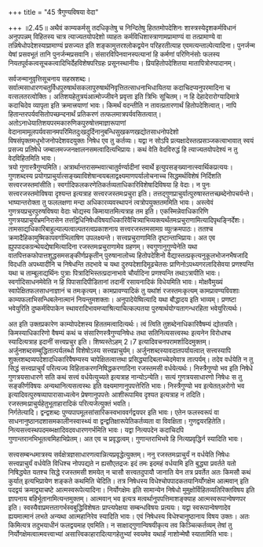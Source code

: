 +++
title = "45 त्रैगुण्यविषया वेदा"

+++
॥2.45॥ अथैवं काम्यकर्मसु तदधिकृतेषु च निन्दितेषु हिततमोपदेशिनः
शास्त्रस्येदृशकर्मविधानं अनुपपन्नम् विहितस्य चात्र त्याज्यतयोपदेशो
व्याहतः कर्मविधिशास्त्राणामप्रामाण्यं वा तत्प्रामाण्ये वा
तन्निषेधोपदेशस्याप्रामाण्यं प्रसज्यत इति शङ्कामुत्तरश्लोकद्वयेन
परिहरतीत्याह एवमत्यन्ताल्पेत्यादिना। पुनर्जन्म येषां प्रसवभूतं तानि
पुनर्जन्मप्रसवानि। संसारविपिनवानस्पत्यानां हि कर्मणां परिणिनंसोः फलस्य
नियतपूर्वकत्वसूचकत्वादिभिर्देहविशेषपरिग्रहः प्रसूनस्थानीयः।
प्रियहितोपदेशितया मातापित्रोरुपादानम्।

सर्वजन्मानुवृत्तिसूचनाय सहस्रशब्दः।
सर्वात्मसाधारणचतुर्विधपुरुषार्थसकलापुरुषार्थनिवृत्तितत्साधनाभिधायितया
कदाचिदप्यनुपरमादिना च वत्सलतरत्वोक्तिः। अतिशयहेतुत्रयंआत्मोज्जीवने
प्रवृत्ता इति त्रिभिः सूचितम्। न हि देहादेरारोग्यादिमात्रे कदाचिदेव
व्यापृता इति क्रमात्त्रयाणां भावः। किमर्थं वदन्तीति न तावत्प्रतारणार्थं
हितोपदेशित्वात्। नापि हितान्तरपर्यवसितोपच्छन्दनार्थं प्रतिकरणं
तत्फलमात्रपर्यवसितत्वात्। अतोऽनाधेयातिशयपरमकारुणिकपुरुषोत्तमाज्ञारूपाणां
वेदानामामूलपर्यवसानमपरिमितदुःखदुर्दिनानुबन्धिसुखकणखद्योतसाधनोपदेशो
विषसंपृक्तमधुभोजनोपदेशवदयुक्तः निषेध एव तु कर्तव्यः। यद्वा न सोऽपि
प्रत्यक्षादेस्तत्प्रसञ्जकत्वाभावात् स्वयं प्रसज्य प्रतिषेधे
जम्बालमज्जनक्षालनसमत्वादित्यभिप्रायः। कथं वेति वेदविरुद्धं हि
त्याज्यतयोपदेश्यं न तु वेदविहितमिति भावः।  
त्रयो गुणास्त्रैगुण्यमिति। अत्रार्थान्तरासम्भवात्चातुर्वर्ण्यादीनां
स्वार्थे इत्युपसङ्ख्यानात्स्वार्थिकप्रत्ययः। गुणशब्दस्य
प्रयोगप्राचुर्यात्सङ्ख्याविशेषान्वयबलाद्वक्ष्यमाणपर्यालोचनाच्च
सिद्धमर्थविशेषं निर्दिशति सत्त्वरजस्तमांसीति।
स्वर्गादिफलकरणेतिकर्तव्यताधिकारिविशेषादिविषया हि वेदाः। न पुनः
सत्त्वरजस्तमोविषया दृश्यन्त इत्यत्राह सत्त्वरजस्तमःप्रचुरा इति।
तत्तद्गुणप्राचुर्यात्पुरुषास्तत्तच्छब्देनोपचर्यन्ते। भाष्यान्तरोक्ता तु
फललक्षणा मन्दा अधिकारव्यवस्थापनं त्वत्रोपयुक्ततममिति भावः। अस्त्वेवं
गुणत्रयप्रचुरपुरुषविषया वेदाः चोद्यस्य किमायातमित्यत्राह तम इति।
एकस्मिन्नेवाधिकारिणि गुणत्रयप्राचुर्यभ्रमनिरासेन
तत्तद्विधिनिषेधविषयाधिकारिवैचित्र्याभिव्यक्त्यर्थंतमःप्रचुराणामित्यादिपृथङ्निर्देशः।
तामसाद्यधिकारिबाहुल्याल्पत्वाल्पतरत्वप्रकाशनाय सत्त्वरजस्तमसामग्र
व्युत्क्रमपाठः। ततश्च क्रमादैहिकामुष्मिकापवर्गाभिलाषिण
उपलक्ष्यन्ते। सत्त्वप्रचुराणामिति दृष्टान्ताभिप्रायः। अत एव
ह्युपपादकग्रन्थेयद्येषामित्यादिना रजस्तमःप्रचुराणामेव
ग्रहणम्। स्वगुणानुगुण्येनेति यथा वातपित्तकफोपात्तशुद्धसमसङ्कीर्णप्रकृतीन्
पुरुषानालोच्य हितोपदेशिनो वैद्यास्तत्प्रकृत्यनुकूलभोजनभैषजादि विदधति
अपथ्यादीनि च निषेधन्ति तदभावे च यथा दुरुपदेशादिमूढचेतसः
प्राणिनोऽपथ्यगरलादिसेवया प्रणश्यन्ति यथा च ताम्बूलाद्यर्थिनः पुत्राः
पित्रादिभिस्तत्प्रदानाभावे चौर्यादिना प्रणश्यन्ति तथाऽत्रापीति
भावः। स्वर्गादिसाधनमेवेति न हि पिपासादिपीडितानां तदानीं रसायनादिकं
विधेयमिति भावः। मोक्षवैमुख्यं स्वापेक्षितफलसाधनाज्ञानं च तमःकृत्यम्।
कामप्रावण्यादिकं तु यथांशं रजस्तमःकृत्यम् कामप्रावण्यविवशाः
काम्यफलाभिसन्धिबलेनात्मानं नियन्तुमशक्ताः। अनुपादेयेष्वित्यादि यथा
बौद्धादय इति भाव्यम्। प्रणष्टा भवेयुरिति दुष्कर्मविपाकेन
स्थावरादिभावमप्याश्रित्याचित्कल्पतया पुरुषार्थयोग्यतागन्धरहिता
भवेयुरित्यर्थः।


अत इति उक्तप्रकारेण काम्योपदेशस्य हिततमत्वादित्यर्थः। त्वं त्विति
तुशब्देनाधिकारिवैषम्यं द्योतयति। किमस्याधिकारिणो वैषम्यं कथं च
संसारिणस्त्रैगुण्यनिषेधः तथा सतिनित्यसत्त्वस्थः इत्यनेन विरोधश्च
स्यादित्यत्राह इदानीं सत्त्वप्रचुर इति। शिष्यस्तेऽहम् 2।7
इत्यादिवचनपरामर्शादिदमुक्तम्। अर्जुनशब्दसम्बुद्धितात्पर्यलब्धो
विशेषोऽस्य सत्त्वप्राचुर्यम्। अर्जुनशब्दस्यावदातपर्यायत्वात्
सत्त्वस्यापि शुक्लशब्दव्यपदेशादधिकारिवैषम्यस्य चापेक्षितत्वात्तथा
प्रसिद्ध्यादिबलाच्चेदमेवात्र तात्पर्यम्। तदेव वर्धयेति न तु सिद्धं
सत्त्वप्राचुर्यं परित्यज्य विहिताकरणनिषिद्धकरणादिना रजस्तमसी
वर्धयेत्यर्थः। निस्त्रैगुण्यो भव इति निषेधे गुणत्रयसाधारणे सति कथं
सत्त्वं वर्धयेत्युच्यते इत्यत्राह नान्योऽन्येति। सत्यं गुणत्रयसाधारणो
निषेधः स तु सङ्कीर्णविषयः अन्यथानित्यसत्वस्थः इति वक्ष्यमाणानुपपत्तेरिति
भावः। निस्त्रैगुण्यो भव इत्येतत्अरोगो भव
इत्यादिवत्पुरुषव्यापारासाध्यत्वेन प्रेषणानुपपत्तेः आशीरूपामिव दृश्यत
इत्यत्राह न तदिति। रजस्तमःप्राचुर्यहेतुभूताहारादिकं परित्यजेत्युक्तं
भवति।  
निर्गतेत्यादि। द्वन्द्वशब्दः पुण्यपापमूलसांसारिकस्वभाववर्गद्वयपर इति
भावः। एतेन फलस्वरूपं वा साधनानुष्ठानदशासमकालीनस्वास्थ्यं वा
द्वन्द्वतिक्षारूपेतिकर्तव्यता वा विवक्षिता। गुणद्वयरहितेति।
नित्यसत्त्वस्थपदमब्भक्षादिवदवधारणगर्भमिति भावः। यद्वा नित्यपदेन कदाचिदपि
गुणान्तरानभिभूतत्वमिहाभिप्रेतम्। अत एव च प्रवृद्धत्वम्। गुणान्तराभिभवे
हि नित्यप्रवृद्धिर्न स्यादिति भावः।

सत्त्वसम्बन्धमात्रस्य सर्वक्षेत्रज्ञसाधारणत्वान्नित्यप्रवृद्धेत्युक्तम्।
ननु रजस्तमःप्राचुर्यं न वर्धयेति निषेधः सत्त्वप्राचुर्यं वर्धयेति
विधिश्च नोपपद्यते न ह्यसौएतद्रजः इदं तमः इदमहं वर्धयामि इति बुद्ध्या
प्रवर्तते यतो निषिद्ध्येत यतश्च सिद्धे रजस्तमसी शमयेत् न चासौ
सत्त्वतदुपायौ जानाति येन तत्र प्रवर्तेत अतः किमसौ कथं कुर्यात्
इत्यभिप्रायेण शङ्कते कथमिति चेदिति। तत्र निषेधस्य
विधेश्चोपपादकतयानिर्योगक्षेम आत्मवान् इति पदद्वयं क्रमाद्व्याचष्टे
आत्मस्वरूपेत्यादिना। निर्योगक्षेमः इति सामान्येन निषेधो
मुमुक्षोर्विहितव्यतिरिक्तविषय इति ज्ञापनाय
बहिर्भूतानामित्यन्तमुक्तम्। आत्मवान् भव इत्यत्र
मत्वर्थानुपपत्तिमाशङ्क्याह आत्मस्वरूपान्वेषणपर इति।
स्वस्यैवाप्रमत्ततागर्भस्वबुद्धिविशेषतः प्राप्त्यपेक्षया सम्बन्धविषयः
प्रत्ययः। यद्वा स्वरूपान्वेषणादेव ह्ययमात्मानं लभते अन्यथा आत्महानिरेव
स्यादिति भावः। एवं निषेधस्य विधेश्चानुष्ठानाय विषय उक्तः। अतः किमित्यत्र
तदुभयाधीनं फलद्वयमाह एवमिति। न साक्षाद्गुणान्विषयीकृत्य तव
किञ्चित्कर्तव्यम् तेषां तु निर्योगक्षेमत्वात्मवत्त्वाभ्यां
असात्त्विकाहारादित्यागहेतुभ्यां स्वयमेव यथार्हं नाशोन्मेषौ स्यातामिति
भावः।  
  
